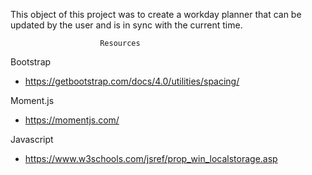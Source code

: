 This object of this project was to create a workday planner that can be updated by the user and is in sync with the current time.



                        Resources
Bootstrap
- https://getbootstrap.com/docs/4.0/utilities/spacing/

Moment.js
- https://momentjs.com/

Javascript
- https://www.w3schools.com/jsref/prop_win_localstorage.asp

